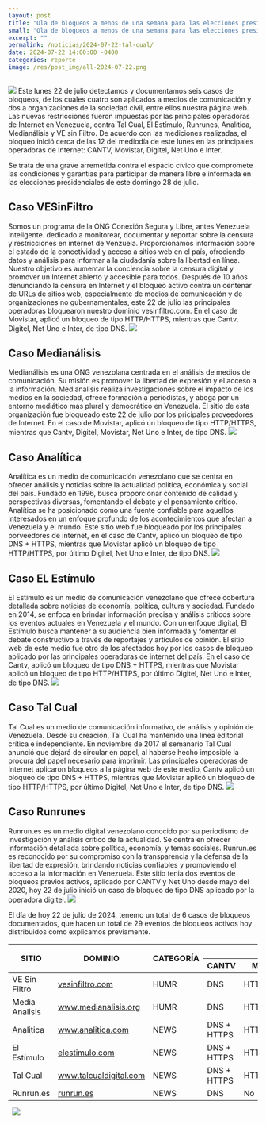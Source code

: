 ```yaml
---
layout: post
title: "Ola de bloqueos a menos de una semana para las elecciones presidenciales"
small: "Ola de bloqueos a menos de una semana para las elecciones presidenciales"
excerpt: ""
permalink: /noticias/2024-07-22-tal-cual/
date: 2024-07-22 14:00:00 -0400
categories: reporte
image: /res/post_img/all-2024-07-22.png
---
```

![](/res/post_img/all-2024-07-22.png)
Este lunes 22 de julio detectamos y documentamos seis casos de bloqueos, de los cuales cuatro son aplicados a medios de comunicación y dos a organizaciones de la sociedad civil, entre ellos nuestra página web. Las nuevas restricciones fueron impuestas por las principales operadoras de Internet en Venezuela, contra Tal Cual, El Estímulo, Runrunes, Analítica, Medianálisis y VE sin Filtro. De acuerdo con las mediciones realizadas, el bloqueo inició cerca de las 12 del mediodía de este lunes en las principales operadoras de Internet: CANTV, Movistar, Digitel, Net Uno e Inter.

Se trata de una grave arremetida contra el espacio cívico que compromete las condiciones y garantías para participar de manera libre e informada en las elecciones presidenciales de este domingo 28 de julio.

## Caso VESinFiltro

Somos un programa de la ONG Conexión Segura y Libre, antes Venezuela Inteligente. dedicado a monitorear, documentar y reportar sobre la censura y restricciones en internet de Venzuela. Proporcionamos información sobre el estado de la conectividad y acceso a sitios web en el país, ofreciendo datos y análisis para informar a la ciudadanía sobre la libertad en línea. Nuestro objetivo es aumentar la conciencia sobre la censura digital y promover un Internet abierto y accesible para todos.
Después de 10 años denunciando la censura en Internet y el bloqueo activo contra un centenar de URLs de sitios web, especialmente de medios de comunicación y de organizaciones no gubernamentales, este 22 de julio las principales operadoras bloquearon nuestro dominio vesinfiltro.com. En el caso de Movistar, aplicó un bloqueo de tipo HTTP/HTTPS, mientras que Cantv, Digitel, Net Uno e Inter, de tipo DNS.
![](/res/post_img/vsf-2024-07-22.png)

## Caso Medianálisis

Medianálisis es una ONG venezolana centrada en el análisis de medios de comunicación. Su misión es promover la libertad de expresión y el acceso a la información. Medianálisis realiza investigaciones sobre el impacto de los medios en la sociedad, ofrece formación a periodistas, y aboga por un entorno mediático más plural y democrático en Venezuela. El sitio de esta organización fue bloqueado este 22 de julio por los pricipales proveedores de Internet. En el caso de Movistar, aplicó un bloqueo de tipo HTTP/HTTPS, mientras que Cantv, Digitel, Movistar, Net Uno e Inter, de tipo DNS.
![](/res/post_img/MedA-2024-07-22.png)

## Caso Analítica

Analítica es un medio de comunicación venezolano que se centra en ofrecer análisis y noticias sobre la actualidad política, económica y social del país. Fundado en 1996, busca proporcionar contenido de calidad y perspectivas diversas, fomentando el debate y el pensamiento crítico. Analítica se ha posicionado como una fuente confiable para aquellos interesados en un enfoque profundo de los acontecimientos que afectan a Venezuela y el mundo. Este sitio web fue bloqueado por los principales porveedores de internet, en el caso de Cantv, aplicó un bloqueo de tipo DNS + HTTPS, mientras que Movistar aplicó un bloqueo de tipo HTTP/HTTPS, por último Digitel, Net Uno e Inter, de tipo DNS.
![](/res/post_img/ana-2024-07-22.png)

## Caso EL Estímulo

El Estímulo es un medio de comunicación venezolano que ofrece cobertura detallada sobre noticias de economía, política, cultura y sociedad. Fundado en 2014, se enfoca en brindar información precisa y análisis críticos sobre los eventos actuales en Venezuela y el mundo. Con un enfoque digital, El Estímulo busca mantener a su audiencia bien informada y fomentar el debate constructivo a través de reportajes y artículos de opinión. El sitio web de este medio fue otro de los afectados hoy por los casos de bloqueo aplicado por las principales operadoras de internet del país. En el caso de Cantv, aplicó un bloqueo de tipo DNS + HTTPS, mientras que Movistar aplicó un bloqueo de tipo HTTP/HTTPS, por último Digitel, Net Uno e Inter, de tipo DNS.
![](/res/post_img/Est-2024-07-22.png)

## Caso Tal Cual

Tal Cual es un medio de comunicación informativo, de análisis y opinión de Venezuela. Desde su creación, Tal Cual ha mantenido una línea editorial crítica e independiente. En noviembre de 2017 el semanario Tal Cual anunció que dejará de circular en papel, al haberse hecho imposible la procura del papel necesario para imprimir. Las principales operadoras de Internet aplicaron bloqueos a la página web de este medio, Cantv aplicó un bloqueo de tipo DNS + HTTPS, mientras que Movistar aplicó un bloqueo de tipo HTTP/HTTPS, por último Digitel, Net Uno e Inter, de tipo DNS.
![](/res/post_img/2024-07-22.png)

## Caso Runrunes

Runrun.es es un medio digital venezolano conocido por su periodismo de investigación y análisis crítico de la actualidad. Se centra en ofrecer información detallada sobre política, economía, y temas sociales. Runrun.es es reconocido por su compromiso con la transparencia y la defensa de la libertad de expresión, brindando noticias confiables y promoviendo el acceso a la información en Venezuela.
Este sitio tenia dos eventos de bloqueos previos activos, aplicado por CANTV y Net Uno desde mayo del 2020, hoy 22 de julio inició un caso de bloqueo de tipo DNS aplicado por la operadora digitel.
![](/res/post_img/run-2024-07-22.png)

El día de hoy 22 de julio de 2024, tenemo un total de 6 casos de bloqueos documentados, que hacen un total de 29 eventos de bloqueos activos hoy distribuidos como explicamos previamente.

<div class="table-responsive">
<table class="blocklist">
    <thead>
        <tr>
        <th rowspan="2"><strong>SITIO</strong></th>
        <th rowspan="2"><strong>DOMINIO</strong></th>
        <th rowspan="2"><strong>CATEGORÍA</strong></th>
        <th colspan="6"><strong>Mecanismo de Bloqueo por ISP</strong></th>
        <th rowspan="2"><strong>EVENTOS</strong></th>
        </tr>
        <tr>
        <th><strong>CANTV</strong></th>
        <th><strong>Movistar</strong></th>
        <th><strong>Digitel</strong></th>
        <th><strong>Inter</strong></th>
        <th><strong>Netuno</strong></th>
        <th><strong>Supercable</strong></th>
        </tr>
    </thead>
    <tbody>
        <tr>
            <td>VE Sin Filtro</td>
            <td><a href="https://vesinfiltro.com">vesinfiltro.com</a></td>
            <td>HUMR</td>
            <td>DNS</td>
            <td>HTTP/HTTPS</td>
            <td>DNS</td>
            <td>DNS</td>
            <td>DNS</td>
            <td>No</td>
            <td>5</td>
        </tr>
        <tr>
            <td>Media Analisis</td>
            <td><a href="https://www.medianalisis.org">www.medianalisis.org</a></td>
            <td>HUMR</td>
            <td>DNS</td>
            <td>HTTP/HTTPS</td>
            <td>DNS</td>
            <td>DNS</td>
            <td>DNS</td>
            <td>No</td>
            <td>5</td>
        </tr>
        <tr>
            <td>Analitica</td>
            <td><a href="https://www.analitica.com">www.analitica.com</a></td>
            <td>NEWS</td>
            <td>DNS + HTTPS</td>
            <td>HTTP/HTTPS</td>
            <td>DNS</td>
            <td>DNS</td>
            <td>DNS</td>
            <td>No</td>
            <td>6</td>
        </tr>
        <tr>
            <td>El Estímulo</td>
            <td><a href="https://elestimulo.com">elestimulo.com</a></td>
            <td>NEWS</td>
            <td>DNS + HTTPS</td>
            <td>HTTP/HTTPS</td>
            <td>DNS</td>
            <td>DNS</td>
            <td>DNS</td>
            <td>No</td>
            <td>6</td>
        </tr>
        <tr>
            <td>Tal Cual</td>
            <td><a href="https://www.talcualdigital.com">www.talcualdigital.com</a></td>
            <td>NEWS</td>
            <td>DNS + HTTPS</td>
            <td>HTTP/HTTPS</td>
            <td>DNS</td>
            <td>DNS</td>
            <td>DNS</td>
            <td>No</td>
            <td>6</td>
        </tr>
        <tr>
            <td>Runrun.es</td>
            <td><a href="https://runrun.es">runrun.es</a></td>
            <td>NEWS</td>
            <td>DNS</td>
            <td>No</td>
            <td>DNS</td>
            <td>No</td>
            <td>DNS</td>
            <td>No</td>
            <td>1</td>
        </tr>
    </tbody>
    <tfoot>
      <tr>
        <td colspan="2"><img src="/res/VeSinFiltro-long.svg" /></td>
        <td></td>
        <td></td>
        <td></td>
        <td></td>
        <td></td>
        <td></td>
        <td></td>
        <td class="social">@VEsinFiltro<br> vesinfiltro.com</td>
        </tr>
</tfoot>
</table>
</div>

